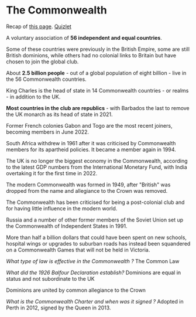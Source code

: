 
# The Commonwealth

Recap of [this page](https://www.englishlanguagetraining.fr/the-commonwealth).
[Quizlet](https://quizlet.com/_88mzmg)

A voluntary association of **56 independent and equal countries**.

Some of these countries were previously in the British Empire, some are still British dominions, while others had no colonial links to Britain but have chosen to join the global club.

About **2.5 billion people** - out of a global population of eight billion - live in the 56 Commonwealth countries.

King Charles is the head of state in 14 Commonwealth countries - or realms - in addition to the UK.

**Most countries in the club are republics** - with Barbados the last to remove the UK monarch as its head of state in 2021.

Former French colonies Gabon and Togo are the most recent joiners, becoming members in June 2022.

South Africa withdrew in 1961 after it was criticised by Commonwealth members for its apartheid policies. It became a member again in 1994.

The UK is no longer the biggest economy in the Commonwealth, according to the latest GDP numbers from the International Monetary Fund, with India overtaking it for the first time in 2022.

The modern Commonwealth was formed in 1949, after "British" was dropped from the name and allegiance to the Crown was removed.

The Commonwealth has been criticised for being a post-colonial club and for having little influence in the modern world.

Russia and a number of other former members of the Soviet Union set up the Commonwealth of Independent States in 1991.

More than half a billion dollars that could have been spent on new schools, hospital wings or upgrades to suburban roads has instead been squandered on a Commonwealth Games that will not be held in Victoria. 

_What type of law is effective in the Commonwealth ?_ The Common Law

_What did the 1926 Balfour Declaration establish?_ Dominions are equal in status and not subordinate to the UK

Dominions are united by common allegiance to the Crown

_What is the Commonwealth Charter and when was it signed ?_ Adopted in Perth in 2012, signed by the Queen in 2013.